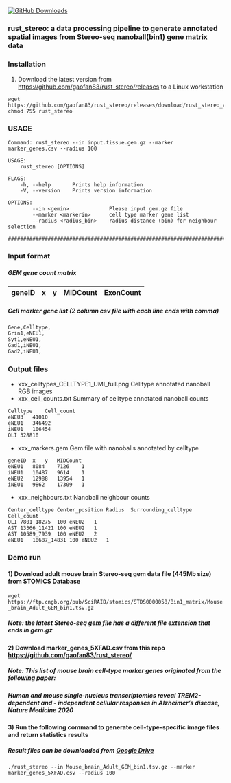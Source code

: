 [![GitHub Downloads](https://img.shields.io/github/downloads/gaofan83/rust_stereo/total.svg?style=social&logo=github&label=Download)](https://github.com/gaofan83/rust_stereo/releases)


### rust_stereo: a data processing pipeline to generate annotated spatial images from Stereo-seq nanoball(bin1) gene matrix data
#####
#####
### Installation
1) Download the latest version from https://github.com/gaofan83/rust_stereo/releases to a Linux workstation
```
wget https://github.com/gaofan83/rust_stereo/releases/download/rust_stereo_v1.0/rust_stereo
chmod 755 rust_stereo
```

### USAGE
```
Command: rust_stereo --in input.tissue.gem.gz --marker marker_genes.csv --radius 100

USAGE:
    rust_stereo [OPTIONS]

FLAGS:
    -h, --help       Prints help information
    -V, --version    Prints version information

OPTIONS:
        --in <gemin>             Please input gem.gz file
        --marker <markerin>      cell type marker gene list
        --radius <radius_bin>    radius distance (bin) for neighbour selection

######################################################################################
```
#####
### Input format
##### GEM gene count matrix
| geneID | x   | y   | MIDCount | ExonCount |
|--------|-----|-----|----------|-----------|

##### Cell marker gene list (2 column csv file with each line ends with comma)
```
Gene,Celltype,
Grin1,eNEU1,
Syt1,eNEU1,
Gad1,iNEU1,
Gad2,iNEU1,
```
#####
### Output files
* xxx_celltypes_CELLTYPE1_UMI_full.png Celltype annotated nanoball RGB images
* xxx_cell_counts.txt Summary of celltype annotated nanoball counts
```
Celltype	Cell_count
eNEU3	41010
eNEU1	346492
iNEU1	106454
OLI	328810
```
* xxx_markers.gem Gem file with nanoballs annotated by celltype
```
geneID	x	y	MIDCount
eNEU1	8084	7126	1
iNEU1	10487	9614	1
eNEU2	12988	13954	1
iNEU1	9862	17309	1
```
* xxx_neighbours.txt Nanoball neighbour counts 
```
Center_celltype	Center_position	Radius	Surrounding_celltype	Cell_count
OLI	7801_18275	100	eNEU2	1
AST	13366_11421	100	eNEU2	1
AST	10589_7939	100	eNEU2	2
eNEU1	10687_14831	100	eNEU2	1
```

#####
### Demo run
#### 1) Download adult mouse brain Stereo-seq gem data file (445Mb size) from STOMICS Database 
`wget https://ftp.cngb.org/pub/SciRAID/stomics/STDS0000058/Bin1_matrix/Mouse_brain_Adult_GEM_bin1.tsv.gz`
##### Note: the latest Stereo-seq gem file has a different file extension that ends in gem.gz
#####
#### 2) Download marker_genes_5XFAD.csv from this repo https://github.com/gaofan83/rust_stereo/
##### Note: This list of mouse brain cell-type marker genes originated from the following paper:
##### **Human and mouse single-nucleus transcriptomics reveal TREM2-dependent and - independent cellular responses in Alzheimer’s disease, Nature Medicine 2020**
#####
#### 3) Run the following command to generate cell-type-specific image files and return statistics results
##### Result files can be downloaded from [Google Drive](https://drive.google.com/drive/folders/10LF7JoX_0CqqfQoR7xSZQqvL_9zIJA49?usp=sharing) 
```
./rust_stereo --in Mouse_brain_Adult_GEM_bin1.tsv.gz --marker marker_genes_5XFAD.csv --radius 100
```
#####
